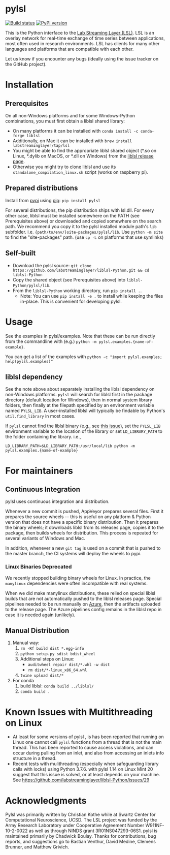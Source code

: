 # pylsl

[![Build status](https://ci.appveyor.com/api/projects/status/ggouc09585l2518i/branch/master?svg=true)](https://ci.appveyor.com/project/cboulay/liblsl-python/branch/master)
[![PyPI version](https://badge.fury.io/py/pylsl.svg)](https://badge.fury.io/py/pylsl)

This is the Python interface to the [Lab Streaming Layer (LSL)](https://github.com/sccn/labstreaminglayer).
LSL is an overlay network for real-time exchange of time series between applications,
most often used in research environments. LSL has clients for many other languages
and platforms that are compatible with each other.

Let us know if you encounter any bugs (ideally using the issue tracker on
the GitHub project).

# Installation

## Prerequisites

On all non-Windows platforms and for some Windows-Python combinations, you must first obtain a liblsl shared library:

* On many platforms it can be installed with `conda install -c conda-forge liblsl`
* Additionally, on Mac it can be installed with `brew install labstreaminglayer/tap/lsl`
* You might be able to find the appropriate liblsl shared object (*.so on Linux, *.dylib on MacOS, or *.dll on Windows) from the [liblsl release page](https://github.com/sccn/liblsl/releases).
* Otherwise you might try to clone liblsl and use its `standalone_compilation_linux.sh` script (works on raspberry pi).

## Prepared distributions

Install from [pypi](https://pypi.org/project/pylsl/)
using [pip](https://pip.pypa.io/en/stable/installing/): `pip install pylsl`

For several distributions, the pip distribution ships with lsl.dll. For every other case, liblsl must be installed somewhere on the PATH (see Prerequisites above) or downloaded and copied somewhere on the search path. We recommend you copy it to the pylsl installed module path's `lib` subfolder. i.e. `{path/to/env/}site-packages/pylsl/lib`. Use `python -m site` to find the "site-packages" path.
(use `cp -L` on platforms that use symlinks)

## Self-built

* Download the pylsl source: `git clone https://github.com/labstreaminglayer/liblsl-Python.git && cd liblsl-Python`  
* Copy the shared object (see Prerequisites above) into `liblsl-Python/pylsl/lib`.
* From the `liblsl-Python` working directory, run `pip install .`.
    * Note: You can use `pip install -e .` to install while keeping the files in-place. This is convenient for developing pylsl.

# Usage

See the examples in pylsl/examples. Note that these can be run directly from the commandline with (e.g.) `python -m pylsl.examples.{name-of-example}`.

You can get a list of the examples with `python -c "import pylsl.examples; help(pylsl.examples)"`

## liblsl dependency

See the note above about separately installing the liblsl dependency on non-Windows platforms. `pylsl` will search for liblsl first in the package directory (default location for Windows), then in normal system library folders, then finally at the filepath specified by an environment variable named `PYLSL_LIB`. A user-installed liblsl will typically be findable by Python's `util.find_library` in most cases.

If `pylsl` cannot find the liblsl binary (e.g., see [this issue](https://github.com/labstreaminglayer/liblsl-Python/issues/48)), set the `PYLSL_LIB` environment variable to the location of the library or set `LD_LIBRARY_PATH` to the folder containing the library. i.e.,

`LD_LIBRARY_PATH=$LD_LIBRARY_PATH:/usr/local/lib python -m pylsl.examples.{name-of-example}`

# For maintainers

## Continuous Integration

pylsl uses continuous integration and distribution.

Whenever a new commit is pushed, AppVeyor prepares several files. First it prepares the source wheels -- this is useful on any platform & Python version that does not have a specific binary distribution. Then it prepares the binary wheels; it downloads liblsl from its releases page, copies it to the package, then builds wheels for distribution. This process is repeated for several variants of Windows and Mac.

In addition, whenever a new `git tag` is used on a commit that is pushed to the master branch, the CI systems will deploy the wheels to pypi.

### Linux Binaries Deprecated

We recently stopped building binary wheels for Linux. In practice, the `manylinux` dependencies were often incompatible with real systems.

When we did make manylinux distributions, these relied on special liblsl builds that are not automatically pushed to the liblsl releases page. Special pipelines needed to be run manually on [Azure](https://dev.azure.com/labstreaminglayer/liblsl), then the artifacts uploaded to the release page. The Azure pipelines config remains in the liblsl repo in case it is needed again (unlikely). 

## Manual Distribution

1. Manual way:
    1. `rm -Rf build dist *.egg-info`
    1. `python setup.py sdist bdist_wheel`
    1. Additional steps on Linux:
        * `auditwheel repair dist/*.whl -w dist`
        * `rm dist/*-linux_x86_64.whl`
    1. `twine upload dist/*`
1. For conda
    1. build liblsl: `conda build ../liblsl/`
    1. `conda build .`

# Known Issues with Multithreading on Linux

* At least for some versions of pylsl , is has been reported that running on Linux one cannot call ``pylsl`` functions from a thread that is not the main thread. This has been reported to cause access violations, and can occur during pulling from an inlet, and also from accessing an inlets info structure in a thread.
* Recent tests with mulithreading (especially when safeguarding library calls with locks) using Python 3.7.6. with pylsl 1.14 on Linux Mint 20 suggest that this issue is solved, or at least depends on your machine. See https://github.com/labstreaminglayer/liblsl-Python/issues/29

# Acknowledgments

Pylsl was primarily written by Christian Kothe while at Swartz Center for Computational Neuroscience, UCSD. The LSL project was funded by the Army Research Laboratory under Cooperative Agreement Number W911NF-10-2-0022 as well as through NINDS grant 3R01NS047293-06S1. pylsl is maintained primarily by Chadwick Boulay. Thanks for contributions, bug reports, and suggestions go to Bastian Venthur, David Medine, Clemens Brunner, and Matthew Grivich.
